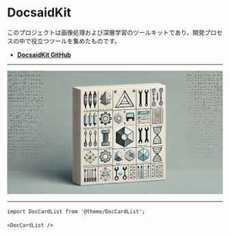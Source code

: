 # DocsaidKit

このプロジェクトは画像処理および深層学習のツールキットであり、開発プロセスの中で役立つツールを集めたものです。

- [**DocsaidKit GitHub**](https://github.com/DocsaidLab/DocsaidKit)

---

![title](./resources/title.webp)

---

```mdx-code-block
import DocCardList from '@theme/DocCardList';

<DocCardList />
```
